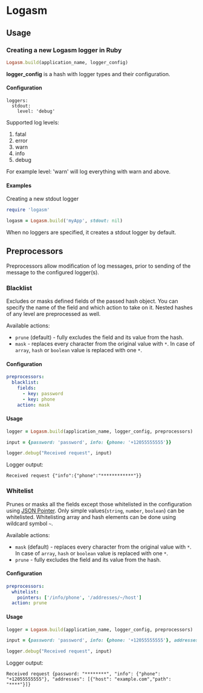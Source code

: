 Logasm
================

## Usage

### Creating a new Logasm logger in Ruby

```ruby
Logasm.build(application_name, logger_config)
```

<b>logger_config</b> is a hash with logger types and their configuration.

#### Configuration

```
loggers:
  stdout:
    level: 'debug'
```
Supported log levels:

1. fatal
2. error
3. warn
4. info
5. debug

For example level: 'warn' will log everything with warn and above.

#### Examples

Creating a new stdout logger

```ruby
require 'logasm'

logasm = Logasm.build('myApp', stdout: nil)
```

When no loggers are specified, it creates a stdout logger by default.

## Preprocessors

Preprocessors allow modification of log messages, prior to sending of the message to the configured logger(s).

### Blacklist

Excludes or masks defined fields of the passed hash object.
You can specify the name of the field and which action to take on it.
Nested hashes of any level are preprocessed as well.

Available actions:

* `prune` (default) - fully excludes the field and its value from the hash.
* `mask` - replaces every character from the original value with `*`. 
  In case of `array`, `hash` or `boolean` value is replaced with one `*`.

#### Configuration

```yaml
preprocessors:
  blacklist:
    fields:
      - key: password
      - key: phone
    action: mask
```

#### Usage

```ruby
logger = Logasm.build(application_name, logger_config, preprocessors)

input = {password: 'password', info: {phone: '+12055555555'}}

logger.debug("Received request", input)
```

Logger output:

```
Received request {"info":{"phone":"************"}}
```

### Whitelist

Prunes or masks all the fields except those whitelisted in the configuration using [JSON Pointer](https://tools.ietf.org/html/rfc6901).
Only simple values(`string`, `number`, `boolean`) can be whitelisted.
Whitelisting array and hash elements can be done using wildcard symbol `~`.

Available actions:

* `mask` (default) - replaces every character from the original value with `*`. 
  In case of `array`, `hash` or `boolean` value is replaced with one `*`.
* `prune` - fully excludes the field and its value from the hash.

#### Configuration

```yaml
preprocessors:
  whitelist:
    pointers: ['/info/phone', '/addresses/~/host']
  action: prune
```

#### Usage

```ruby
logger = Logasm.build(application_name, logger_config, preprocessors)

input = {password: 'password', info: {phone: '+12055555555'}, addresses: [{host: 'example.com', path: 'info'}]}

logger.debug("Received request", input)
```

Logger output:

```
Received request {password: "********", "info": {"phone": "+12055555555"}, "addresses": [{"host": "example.com","path": "****"}]}
```
